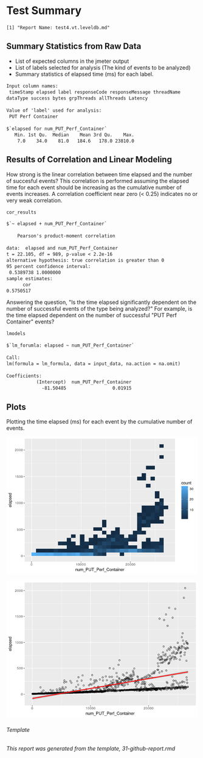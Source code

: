 Test Summary
================

    [1] "Report Name: test4.vt.leveldb.md"

Summary Statistics from Raw Data
--------------------------------

-   List of expected columns in the jmeter output
-   List of labels selected for analysis (The kind of events to be analyzed)
-   Summary statistics of elapsed time (ms) for each label.

<!-- -->

    Input column names:
     timeStamp elapsed label responseCode responseMessage threadName dataType success bytes grpThreads allThreads Latency

    Value of 'label' used for analysis:
     PUT Perf Container

    $`elapsed for num_PUT_Perf_Container`
       Min. 1st Qu.  Median    Mean 3rd Qu.    Max. 
        7.0    34.0    81.0   184.6   178.0 23810.0 

Results of Correlation and Linear Modeling
------------------------------------------

How strong is the linear correlation between time elapsed and the number of succesful events? This correlation is performed assuming the elapsed time for each event should be increasing as the cumulative number of events increases. A correlation coefficient near zero (&lt; 0.25) indicates no or very weak correlation.

``` r
cor_results
```

    $`~ elapsed + num_PUT_Perf_Container`

        Pearson's product-moment correlation

    data:  elapsed and num_PUT_Perf_Container
    t = 22.105, df = 989, p-value < 2.2e-16
    alternative hypothesis: true correlation is greater than 0
    95 percent confidence interval:
     0.5389738 1.0000000
    sample estimates:
          cor 
    0.5750517 

Answering the question, "Is the time elapsed significantly dependent on the number of successful events of the type being analyzed?" For example, is the time elapsed dependent on the number of successful "PUT Perf Container" events?

``` r
lmodels
```

    $`lm_forumla: elapsed ~ num_PUT_Perf_Container`

    Call:
    lm(formula = lm_formula, data = input_data, na.action = na.omit)

    Coefficients:
               (Intercept)  num_PUT_Perf_Container  
                 -81.50485                 0.01915  

Plots
-----

Plotting the time elapsed (ms) for each event by the cumulative number of events.

![](test4.vt.leveldb_files/figure-markdown_github/bin_plots-1.png)

![](test4.vt.leveldb_files/figure-markdown_github/dot_plots-1.png)

###### Template

*This report was generated from the template, 31-github-report.rmd*

